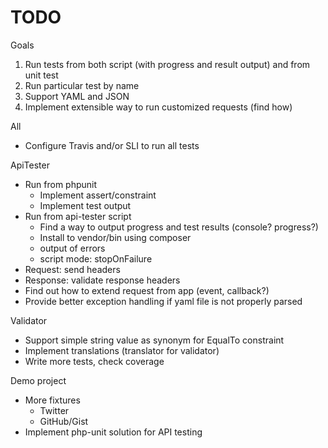 # TODO

Goals

1. Run tests from both script (with progress and result output) and from unit test
2. Run particular test by name
3. Support YAML and JSON
4. Implement extensible way to run customized requests (find how)

All
* Configure Travis and/or SLI to run all tests

ApiTester
* Run from phpunit
    * Implement assert/constraint
    * Implement test output
* Run from api-tester script
    * Find a way to output progress and test results (console? progress?)
    * Install to vendor/bin using composer
    * output of errors
    * script mode: stopOnFailure
* Request: send headers
* Response: validate response headers
* Find out how to extend request from app (event, callback?)
* Provide better exception handling if yaml file is not properly parsed

Validator
* Support simple string value as synonym for EqualTo constraint
* Implement translations (translator for validator)
* Write more tests, check coverage


Demo project
* More fixtures
    * Twitter
    * GitHub/Gist
* Implement php-unit solution for API testing
